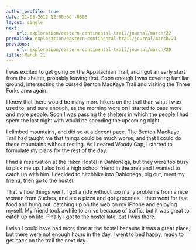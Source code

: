 ```yaml
---
author_profile: true
date: 21-03-2012 12:00:00 -0500
layout: single
next:
    url: exploration/eastern-continental-trail/journal/march/22
permalink: exploration/eastern-continental-trail/journal/march/21
previous:
    url: exploration/eastern-continental-trail/journal/march/20
title: March 21
---
```

I was excited to get going on the Appalachian Trail, and I got an early start from the shelter, probably leaving first. Soon enough I was covering familiar ground, intersecting the cursed Benton MacKaye Trail and visiting the Three Forks area again.

I knew that there would be many more hikers on the trail than what I was used to, and sure enough, as the morning wore on I started to pass more and more people. Soon I was passing the shelters in which the people I had spent the last night with would be spending the upcoming night.

I climbed mountains, and did so at a decent pace. The Benton MacKaye Trail had taught me that things could be much worse, and that I could do these mountains without resting. As I neared Woody Gap, I started to formulate my plans for the rest of the day.

I had a reservation at the Hiker Hostel in Dahlonega, but they were too busy to pick me up. I also had a high school friend in the area and I wanted to catch up with him. I decided to hitchhike into Dahlonega, pig out, meet my friend, then go to the hostel.

That is how things went. I got a ride without too many problems from a nice woman from Suches, and ate a pizza and got groceries. I then went for fast food and hung out, catching up on the web on my iPhone and enjoying myself. My friend took awhile to arrive because of traffic, but it was great to catch up on life. Finally I got to the hostel late, but I was there.

I wish I could have had more time at the hostel because it was a great place, but there were not enough hours in the day. I went to bed happy, ready to get back on the trail the next day.